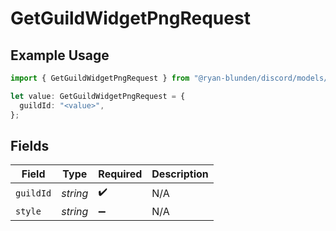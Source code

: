 # GetGuildWidgetPngRequest

## Example Usage

```typescript
import { GetGuildWidgetPngRequest } from "@ryan-blunden/discord/models/operations";

let value: GetGuildWidgetPngRequest = {
  guildId: "<value>",
};
```

## Fields

| Field              | Type               | Required           | Description        |
| ------------------ | ------------------ | ------------------ | ------------------ |
| `guildId`          | *string*           | :heavy_check_mark: | N/A                |
| `style`            | *string*           | :heavy_minus_sign: | N/A                |